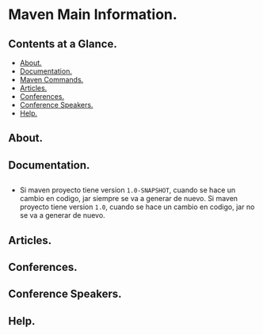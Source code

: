 # Maven Main Information.





## Contents at a Glance.
* [About.](#about)
* [Documentation.](#documentation)
* [Maven Commands.](maven-commands.md)
* [Articles.](#articles)
* [Conferences.](#conferences)
* [Conference Speakers.](#conference-speakers)
* [Help.](#help)





## About.





## Documentation.





## 
* Si maven proyecto tiene version `1.0-SNAPSHOT`, cuando se hace un cambio en codigo, jar siempre se va a generar de nuevo.
  Si maven proyecto tiene version `1.0`, cuando se hace un cambio en codigo, jar no se va a generar de nuevo.





## Articles.





## Conferences.





## Conference Speakers.





## Help.
